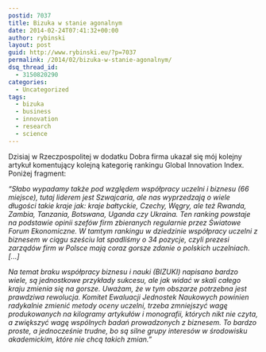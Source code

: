```yaml
---
postid: 7037
title: Bizuka w stanie agonalnym
date: 2014-02-24T07:41:32+00:00
author: rybinski
layout: post
guid: http://www.rybinski.eu/?p=7037
permalink: /2014/02/bizuka-w-stanie-agonalnym/
dsq_thread_id:
  - 3150820290
categories:
  - Uncategorized
tags:
  - bizuka
  - business
  - innovation
  - research
  - science
---
```

Dzisiaj w Rzeczpospolitej w dodatku Dobra firma ukazał się mój kolejny artykuł komentujący kolejną kategorię rankingu Global Innovation Index. Poniżej fragment:

_“Słabo wypadamy także pod względem współpracy uczelni i biznesu (66 miejsce), tutaj liderem jest Szwajcaria, ale nas wyprzedzają o wiele długości takie kraje jak: kraje bałtyckie, Czechy, Węgry, ale też Rwanda, Zambia, Tanzania, Botswana, Uganda czy Ukraina. Ten ranking powstaje na podstawie opinii szefów firm zbieranych regularnie przez Światowe Forum Ekonomiczne. W tamtym rankingu w dziedzinie współpracy uczelni z biznesem w ciągu sześciu lat spadliśmy o 34 pozycje, czyli prezesi zarządów firm w Polsce mają coraz gorsze zdanie o polskich uczelniach. [...]_

_Na temat braku współpracy biznesu i nauki (BIZUKI) napisano bardzo wiele, są jednostkowe przykłady sukcesu, ale jak widać w skali całego kraju zmienia się na gorsze. Uważam, że w tym obszarze potrzebna jest prawdziwa rewolucja. Komitet Ewaluacji Jednostek Naukowych powinien radykalnie zmienić metody oceny uczelni, trzeba zmniejszyć wagę produkowanych na kilogramy artykułów i monografii, których nikt nie czyta, a zwiększyć wagę wspólnych badań prowadzonych z biznesem. To bardzo proste, a jednocześnie trudne, bo są silne grupy interesów w środowisku akademickim, które nie chcą takich zmian.”_
